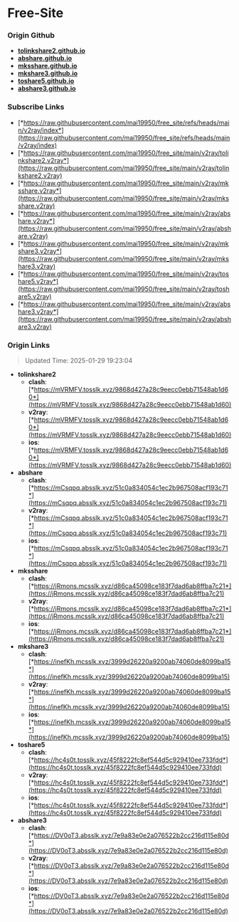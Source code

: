 # Free-Site

### Origin Github

- [**tolinkshare2.github.io**](https://github.com/tolinkshare2/tolinkshare2.github.io)
- [**abshare.github.io**](https://github.com/abshare/abshare.github.io)
- [**mksshare.github.io**](https://github.com/mksshare/mksshare.github.io)
- [**mkshare3.github.io**](https://github.com/mkshare3/mkshare3.github.io)
- [**toshare5.github.io**](https://github.com/toshare5/toshare5.github.io)
- [**abshare3.github.io**](https://github.com/abshare3/abshare3.github.io)

### Subscribe Links

- [*https://raw.githubusercontent.com/mai19950/free_site/refs/heads/main/v2ray/index*](https://raw.githubusercontent.com/mai19950/free_site/refs/heads/main/v2ray/index)
- [*https://raw.githubusercontent.com/mai19950/free_site/main/v2ray/tolinkshare2.v2ray*](https://raw.githubusercontent.com/mai19950/free_site/main/v2ray/tolinkshare2.v2ray)
- [*https://raw.githubusercontent.com/mai19950/free_site/main/v2ray/mksshare.v2ray*](https://raw.githubusercontent.com/mai19950/free_site/main/v2ray/mksshare.v2ray)
- [*https://raw.githubusercontent.com/mai19950/free_site/main/v2ray/abshare.v2ray*](https://raw.githubusercontent.com/mai19950/free_site/main/v2ray/abshare.v2ray)
- [*https://raw.githubusercontent.com/mai19950/free_site/main/v2ray/mkshare3.v2ray*](https://raw.githubusercontent.com/mai19950/free_site/main/v2ray/mkshare3.v2ray)
- [*https://raw.githubusercontent.com/mai19950/free_site/main/v2ray/toshare5.v2ray*](https://raw.githubusercontent.com/mai19950/free_site/main/v2ray/toshare5.v2ray)
- [*https://raw.githubusercontent.com/mai19950/free_site/main/v2ray/abshare3.v2ray*](https://raw.githubusercontent.com/mai19950/free_site/main/v2ray/abshare3.v2ray)

### Origin Links

> Updated Time: 2025-01-29 19:23:04

- **tolinkshare2**
  - **clash**: [*https://mVRMFV.tosslk.xyz/9868d427a28c9eecc0ebb71548ab1d60*](https://mVRMFV.tosslk.xyz/9868d427a28c9eecc0ebb71548ab1d60)
  - **v2ray**: [*https://mVRMFV.tosslk.xyz/9868d427a28c9eecc0ebb71548ab1d60*](https://mVRMFV.tosslk.xyz/9868d427a28c9eecc0ebb71548ab1d60)
  - **ios**: [*https://mVRMFV.tosslk.xyz/9868d427a28c9eecc0ebb71548ab1d60*](https://mVRMFV.tosslk.xyz/9868d427a28c9eecc0ebb71548ab1d60)
- **abshare**
  - **clash**: [*https://mCsqpq.absslk.xyz/51c0a834054c1ec2b967508acf193c71*](https://mCsqpq.absslk.xyz/51c0a834054c1ec2b967508acf193c71)
  - **v2ray**: [*https://mCsqpq.absslk.xyz/51c0a834054c1ec2b967508acf193c71*](https://mCsqpq.absslk.xyz/51c0a834054c1ec2b967508acf193c71)
  - **ios**: [*https://mCsqpq.absslk.xyz/51c0a834054c1ec2b967508acf193c71*](https://mCsqpq.absslk.xyz/51c0a834054c1ec2b967508acf193c71)
- **mksshare**
  - **clash**: [*https://jRmons.mcsslk.xyz/d86ca45098ce183f7dad6ab8ffba7c21*](https://jRmons.mcsslk.xyz/d86ca45098ce183f7dad6ab8ffba7c21)
  - **v2ray**: [*https://jRmons.mcsslk.xyz/d86ca45098ce183f7dad6ab8ffba7c21*](https://jRmons.mcsslk.xyz/d86ca45098ce183f7dad6ab8ffba7c21)
  - **ios**: [*https://jRmons.mcsslk.xyz/d86ca45098ce183f7dad6ab8ffba7c21*](https://jRmons.mcsslk.xyz/d86ca45098ce183f7dad6ab8ffba7c21)
- **mkshare3**
  - **clash**: [*https://inefKh.mcsslk.xyz/3999d26220a9200ab74060de8099ba15*](https://inefKh.mcsslk.xyz/3999d26220a9200ab74060de8099ba15)
  - **v2ray**: [*https://inefKh.mcsslk.xyz/3999d26220a9200ab74060de8099ba15*](https://inefKh.mcsslk.xyz/3999d26220a9200ab74060de8099ba15)
  - **ios**: [*https://inefKh.mcsslk.xyz/3999d26220a9200ab74060de8099ba15*](https://inefKh.mcsslk.xyz/3999d26220a9200ab74060de8099ba15)
- **toshare5**
  - **clash**: [*https://hc4s0t.tosslk.xyz/45f8222fc8ef544d5c929410ee733fdd*](https://hc4s0t.tosslk.xyz/45f8222fc8ef544d5c929410ee733fdd)
  - **v2ray**: [*https://hc4s0t.tosslk.xyz/45f8222fc8ef544d5c929410ee733fdd*](https://hc4s0t.tosslk.xyz/45f8222fc8ef544d5c929410ee733fdd)
  - **ios**: [*https://hc4s0t.tosslk.xyz/45f8222fc8ef544d5c929410ee733fdd*](https://hc4s0t.tosslk.xyz/45f8222fc8ef544d5c929410ee733fdd)
- **abshare3**
  - **clash**: [*https://DV0oT3.absslk.xyz/7e9a83e0e2a076522b2cc216d115e80d*](https://DV0oT3.absslk.xyz/7e9a83e0e2a076522b2cc216d115e80d)
  - **v2ray**: [*https://DV0oT3.absslk.xyz/7e9a83e0e2a076522b2cc216d115e80d*](https://DV0oT3.absslk.xyz/7e9a83e0e2a076522b2cc216d115e80d)
  - **ios**: [*https://DV0oT3.absslk.xyz/7e9a83e0e2a076522b2cc216d115e80d*](https://DV0oT3.absslk.xyz/7e9a83e0e2a076522b2cc216d115e80d)
